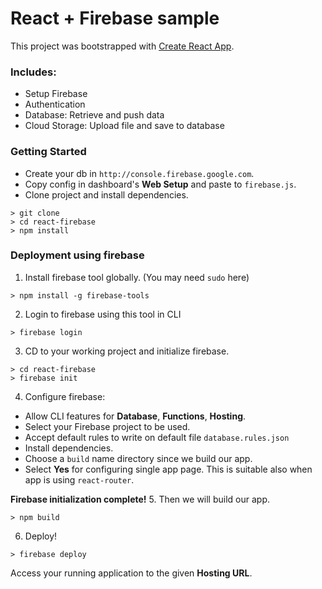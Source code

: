 # React + Firebase sample

This project was bootstrapped with [Create React App](https://github.com/facebookincubator/create-react-app).

### Includes:
- Setup Firebase
- Authentication
- Database: Retrieve and push data
- Cloud Storage: Upload file and save to database

### Getting Started
- Create your db in `http://console.firebase.google.com`.
- Copy config in dashboard's  **Web Setup** and paste to `firebase.js`.
- Clone project and install dependencies.
```
> git clone 
> cd react-firebase
> npm install
```

### Deployment using firebase
1. Install firebase tool globally. (You may need `sudo` here)
```
> npm install -g firebase-tools
```
2. Login to firebase using this tool in CLI
```
> firebase login
```
3. CD to your working project and initialize firebase.
```
> cd react-firebase
> firebase init
```
4. Configure firebase:
- Allow CLI features for **Database**, **Functions**, **Hosting**.
- Select your Firebase project to be used.
- Accept default rules to write on default file `database.rules.json`
- Install dependencies.
- Choose a `build` name directory since we build our app.
- Select **Yes** for configuring single app page. This is suitable also when app is using `react-router`.

**Firebase initialization complete!**
5. Then we will build our app.
```
> npm build
```
6. Deploy!
```
> firebase deploy
```
Access your running application to the given **Hosting URL**.




